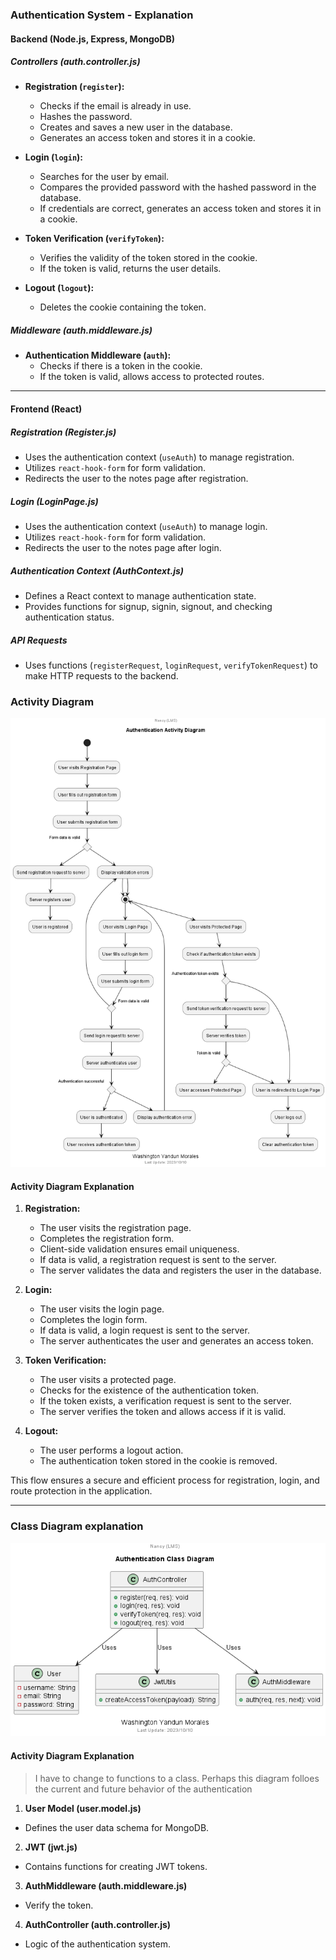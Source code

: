 ### Authentication System - Explanation

#### Backend (Node.js, Express, MongoDB)

##### Controllers (auth.controller.js)

-   **Registration (`register`):**

    -   Checks if the email is already in use.
    -   Hashes the password.
    -   Creates and saves a new user in the database.
    -   Generates an access token and stores it in a cookie.

-   **Login (`login`):**

    -   Searches for the user by email.
    -   Compares the provided password with the hashed password in the database.
    -   If credentials are correct, generates an access token and stores it in a cookie.

-   **Token Verification (`verifyToken`):**

    -   Verifies the validity of the token stored in the cookie.
    -   If the token is valid, returns the user details.

-   **Logout (`logout`):**
    -   Deletes the cookie containing the token.

##### Middleware (auth.middleware.js)

-   **Authentication Middleware (`auth`):**
    -   Checks if there is a token in the cookie.
    -   If the token is valid, allows access to protected routes.

---

#### Frontend (React)

##### Registration (Register.js)

-   Uses the authentication context (`useAuth`) to manage registration.
-   Utilizes `react-hook-form` for form validation.
-   Redirects the user to the notes page after registration.

##### Login (LoginPage.js)

-   Uses the authentication context (`useAuth`) to manage login.
-   Utilizes `react-hook-form` for form validation.
-   Redirects the user to the notes page after login.

##### Authentication Context (AuthContext.js)

-   Defines a React context to manage authentication state.
-   Provides functions for signup, signin, signout, and checking authentication status.

##### API Requests

-   Uses functions (`registerRequest`, `loginRequest`, `verifyTokenRequest`) to make HTTP requests to the backend.

### Activity Diagram

![Activity Diagram](/docs/diagrams/auth/img/auth_activity.png)

#### Activity Diagram Explanation

1. **Registration:**

    - The user visits the registration page.
    - Completes the registration form.
    - Client-side validation ensures email uniqueness.
    - If data is valid, a registration request is sent to the server.
    - The server validates the data and registers the user in the database.

2. **Login:**

    - The user visits the login page.
    - Completes the login form.
    - If data is valid, a login request is sent to the server.
    - The server authenticates the user and generates an access token.

3. **Token Verification:**

    - The user visits a protected page.
    - Checks for the existence of the authentication token.
    - If the token exists, a verification request is sent to the server.
    - The server verifies the token and allows access if it is valid.

4. **Logout:**
    - The user performs a logout action.
    - The authentication token stored in the cookie is removed.

This flow ensures a secure and efficient process for registration, login, and route protection in the application.

---

### Class Diagram explanation

![Activity Diagram](/docs/diagrams/auth/img/auth_class.png)

#### Activity Diagram Explanation

> I have to change to functions to a class. Perhaps this diagram folloes the current and future behavior of the authentication

1. **User Model (user.model.js)**

-   Defines the user data schema for MongoDB.

2. **JWT (jwt.js)**

-   Contains functions for creating JWT tokens.

3. **AuthMiddleware (auth.middleware.js)**

-   Verify the token.

4. **AuthController (auth.controller.js)**

-   Logic of the authentication system.
